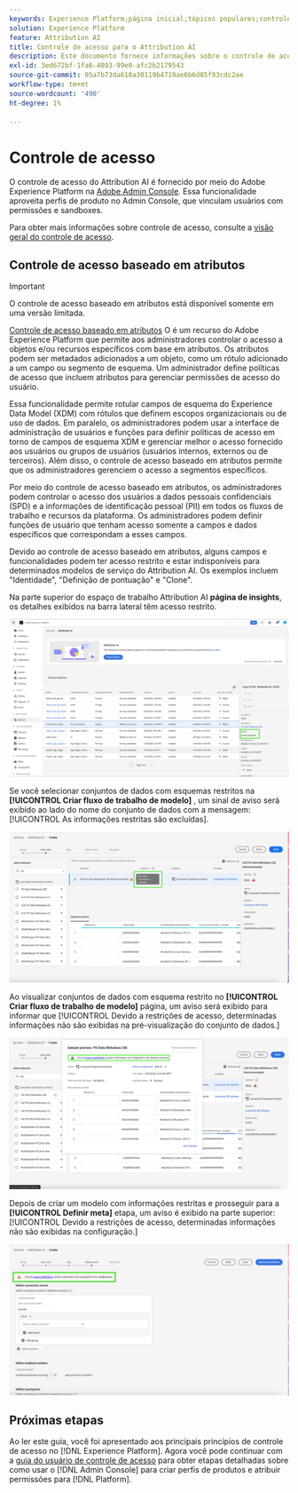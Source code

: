 ```yaml
---
keywords: Experience Platform;página inicial;tópicos populares;controle de acesso;adobe admin console
solution: Experience Platform
feature: Attribution AI
title: Controle de acesso para o Attribution AI
description: Este documento fornece informações sobre o controle de acesso baseado em atributos para o Attribution AI.
exl-id: 3ed672bf-1fa6-4893-99e0-afc2b2179543
source-git-commit: 05a7b73da610a30119b4719ae6b6d85f93cdc2ae
workflow-type: tm+mt
source-wordcount: '490'
ht-degree: 1%

---
```


# Controle de acesso

O controle de acesso do Attribution AI é fornecido por meio do Adobe Experience Platform na [Adobe Admin Console](https://adminconsole.adobe.com/). Essa funcionalidade aproveita perfis de produto no Admin Console, que vinculam usuários com permissões e sandboxes.

Para obter mais informações sobre controle de acesso, consulte a [visão geral do controle de acesso](../../../access-control/home.md).

## Controle de acesso baseado em atributos

>[!IMPORTANT]
>
>O controle de acesso baseado em atributos está disponível somente em uma versão limitada.

[Controle de acesso baseado em atributos](../../../access-control/abac/overview.md) O é um recurso do Adobe Experience Platform que permite aos administradores controlar o acesso a objetos e/ou recursos específicos com base em atributos. Os atributos podem ser metadados adicionados a um objeto, como um rótulo adicionado a um campo ou segmento de esquema. Um administrador define políticas de acesso que incluem atributos para gerenciar permissões de acesso do usuário.

Essa funcionalidade permite rotular campos de esquema do Experience Data Model (XDM) com rótulos que definem escopos organizacionais ou de uso de dados. Em paralelo, os administradores podem usar a interface de administração de usuários e funções para definir políticas de acesso em torno de campos de esquema XDM e gerenciar melhor o acesso fornecido aos usuários ou grupos de usuários (usuários internos, externos ou de terceiros). Além disso, o controle de acesso baseado em atributos permite que os administradores gerenciem o acesso a segmentos específicos.

Por meio do controle de acesso baseado em atributos, os administradores podem controlar o acesso dos usuários a dados pessoais confidenciais (SPD) e a informações de identificação pessoal (PII) em todos os fluxos de trabalho e recursos da plataforma. Os administradores podem definir funções de usuário que tenham acesso somente a campos e dados específicos que correspondam a esses campos.

Devido ao controle de acesso baseado em atributos, alguns campos e funcionalidades podem ter acesso restrito e estar indisponíveis para determinados modelos de serviço do Attribution AI. Os exemplos incluem &quot;Identidade&quot;, &quot;Definição de pontuação&quot; e &quot;Clone&quot;.

Na parte superior do espaço de trabalho Attribution AI **página de insights**, os detalhes exibidos na barra lateral têm acesso restrito.

![O espaço de trabalho do Attribution AI com os campos de esquema restritos realçados.](../images/user-guide/access-restricted.png)

Se você selecionar conjuntos de dados com esquemas restritos na **[!UICONTROL Criar fluxo de trabalho de modelo]** , um sinal de aviso será exibido ao lado do nome do conjunto de dados com a mensagem: [!UICONTROL As informações restritas são excluídas].

![O espaço de trabalho do Attribution AI com os campos restritos do conjunto de dados destacados.](../images/user-guide/restricted-info-excluded.png)

Ao visualizar conjuntos de dados com esquema restrito no **[!UICONTROL Criar fluxo de trabalho de modelo]** página, um aviso será exibido para informar que [!UICONTROL Devido a restrições de acesso, determinadas informações não são exibidas na pré-visualização do conjunto de dados.]

![O espaço de trabalho do Attribution AI com os resultados dos campos de esquema visualizados restritos destacados.](../images/user-guide/restricted-dataset-preview.png)

Depois de criar um modelo com informações restritas e prosseguir para a **[!UICONTROL Definir meta]** etapa, um aviso é exibido na parte superior: [!UICONTROL Devido a restrições de acesso, determinadas informações não são exibidas na configuração.]

![O espaço de trabalho do Attribution AI com os campos restritos dos resultados do modelo foi realçado.](../images/user-guide/information-not-displayed-save-and-exit.png)

## Próximas etapas

Ao ler este guia, você foi apresentado aos principais princípios de controle de acesso no [!DNL Experience Platform]. Agora você pode continuar com a [guia do usuário de controle de acesso](../overview.md) para obter etapas detalhadas sobre como usar o [!DNL Admin Console] para criar perfis de produtos e atribuir permissões para [!DNL Platform].
